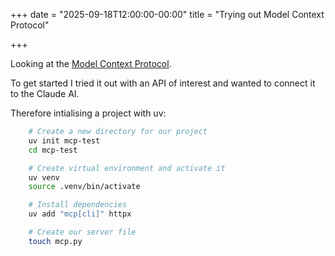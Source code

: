 +++
date = "2025-09-18T12:00:00-00:00"
title = "Trying out Model Context Protocol"

+++

Looking at the [Model Context Protocol](https://modelcontextprotocol.io/docs/getting-started/intro).

To get started I tried it out with an API of interest and wanted to connect it to the Claude AI.

Therefore intialising a project with uv:

```bash
    # Create a new directory for our project
    uv init mcp-test
    cd mcp-test

    # Create virtual environment and activate it
    uv venv
    source .venv/bin/activate

    # Install dependencies
    uv add "mcp[cli]" httpx

    # Create our server file
    touch mcp.py
```

